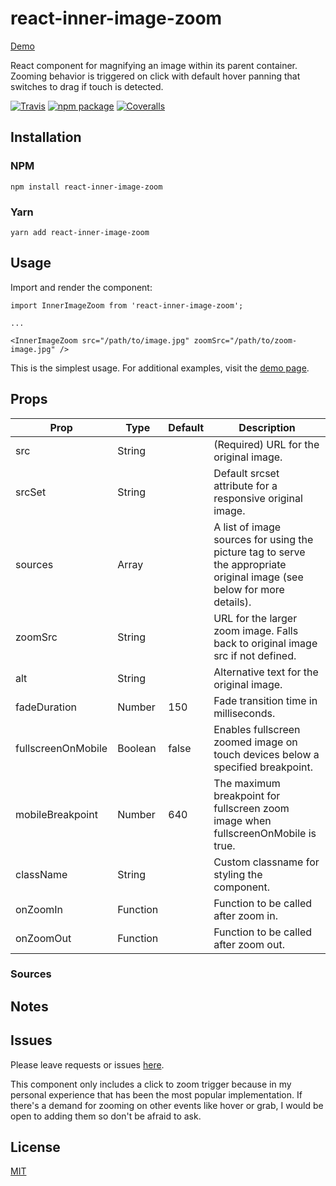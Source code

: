# react-inner-image-zoom

[Demo](https://laurenashpole.github.io/react-inner-image-zoom)

React component for magnifying an image within its parent container. Zooming behavior is triggered on click with default hover panning that switches to drag if touch is detected.

[![Travis][build-badge]][build]
[![npm package][npm-badge]][npm]
[![Coveralls][coveralls-badge]][coveralls]

## Installation

### NPM
```
npm install react-inner-image-zoom
```

### Yarn
```
yarn add react-inner-image-zoom
```


## Usage

Import and render the component:
```
import InnerImageZoom from 'react-inner-image-zoom';

...

<InnerImageZoom src="/path/to/image.jpg" zoomSrc="/path/to/zoom-image.jpg" />
```

This is the simplest usage. For additional examples, visit the [demo page](https://laurenashpole.github.io/react-inner-image-zoom).


## Props

Prop | Type | Default | Description
--- | --- | --- | ---
src | String | | (Required) URL for the original image.
srcSet | String | | Default srcset attribute for a responsive original image.
sources | Array | | A list of image sources for using the picture tag to serve the appropriate original image (see below for more details).
zoomSrc | String | | URL for the larger zoom image. Falls back to original image src if not defined.
alt | String | | Alternative text for the original image.
fadeDuration | Number | 150 | Fade transition time in milliseconds.
fullscreenOnMobile | Boolean | false | Enables fullscreen zoomed image on touch devices below a specified breakpoint.
mobileBreakpoint | Number | 640 | The maximum breakpoint for fullscreen zoom image when fullscreenOnMobile is true.
className | String | | Custom classname for styling the component.
onZoomIn | Function | | Function to be called after zoom in.
onZoomOut | Function | | Function to be called after zoom out.

### Sources


## Notes


## Issues

Please leave requests or issues [here](https://github.com/laurenashpole/react-inner-image-zoom/issues).

This component only includes a click to zoom trigger because in my personal experience that has been the most popular implementation. If there's a demand for zooming on other events like hover or grab, I would be open to adding them so don't be afraid to ask.


## License

[MIT](https://github.com/laurenashpole/react-inner-image-zoom/blob/master/LICENSE)

[build-badge]: https://img.shields.io/travis/user/repo/master.png?style=flat-square
[build]: https://travis-ci.org/user/repo

[npm-badge]: https://img.shields.io/npm/v/npm-package.png?style=flat-square
[npm]: https://www.npmjs.org/package/npm-package

[coveralls-badge]: https://img.shields.io/coveralls/user/repo/master.png?style=flat-square
[coveralls]: https://coveralls.io/github/user/repo
